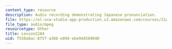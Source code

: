 ```yaml
---
content_type: resource
description: Audio recording demonstrating Japanese pronunciation.
file: https://ol-ocw-studio-app-production.s3.amazonaws.com/courses/21g-504-japanese-iv-spring-2009/f550a8ac8f5fa36be094ebe9d4589040_Lesson22A4.mp3
file_type: audio/mpeg
resourcetype: Other
title: Lesson22A4
uid: f550a8ac-8f5f-a36b-e094-ebe9d4589040
---
```

